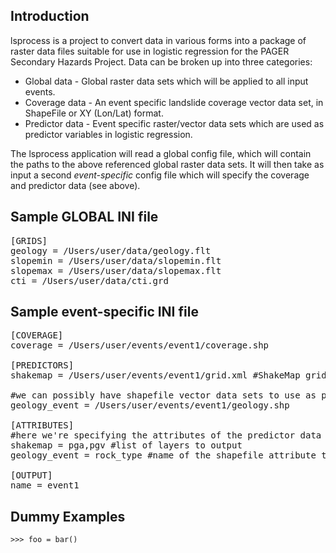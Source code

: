 Introduction
------------

lsprocess is a project to convert data in various forms into a package of raster data files suitable
for use in logistic regression for the PAGER Secondary Hazards Project.  Data can be broken up into three categories:
 * Global data - Global raster data sets which will be applied to all input events.
 * Coverage data - An event specific landslide coverage vector data set, in ShapeFile or XY (Lon/Lat) format.
 * Predictor data - Event specific raster/vector data sets which are used as predictor variables in logistic regression.

The lsprocess application will read a global config file, which will contain the paths to the above referenced global 
raster data sets.  It will then take as input a second *event-specific* config file which will specify the coverage 
and predictor data (see above).

Sample GLOBAL INI file
--------
<pre>
[GRIDS]
geology = /Users/user/data/geology.flt
slopemin = /Users/user/data/slopemin.flt
slopemax = /Users/user/data/slopemax.flt
cti = /Users/user/data/cti.grd
</pre>

Sample event-specific INI file
--------
<pre>
[COVERAGE]
coverage = /Users/user/events/event1/coverage.shp

[PREDICTORS]
shakemap = /Users/user/events/event1/grid.xml #ShakeMap grid XML format

#we can possibly have shapefile vector data sets to use as predictor variables
geology_event = /Users/user/events/event1/geology.shp 

[ATTRIBUTES]
#here we're specifying the attributes of the predictor data sets that should be output (shakemap) or rasterized (vector)
shakemap = pga,pgv #list of layers to output
geology_event = rock_type #name of the shapefile attribute to rasterize

[OUTPUT]
name = event1
</pre>

Dummy Examples
--------

    >>> foo = bar()




